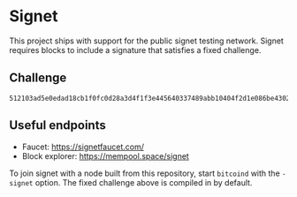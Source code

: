 # Signet

This project ships with support for the public signet testing network. Signet
requires blocks to include a signature that satisfies a fixed challenge.

## Challenge

```
512103ad5e0edad18cb1f0fc0d28a3d4f1f3e445640337489abb10404f2d1e086be430210359ef5021964fe22d6f8e05b2463c9540ce96883fe3b278760f048f5189f2e6c452ae
```

## Useful endpoints

* Faucet: <https://signetfaucet.com/>
* Block explorer: <https://mempool.space/signet>

To join signet with a node built from this repository, start `bitcoind` with the
`-signet` option. The fixed challenge above is compiled in by default.

